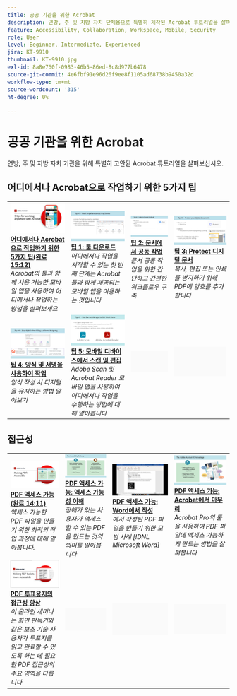 ```yaml
---
title: 공공 기관을 위한 Acrobat
description: 연방, 주 및 지방 자치 단체용으로 특별히 제작된 Acrobat 튜토리얼을 살펴보십시오
feature: Accessibility, Collaboration, Workspace, Mobile, Security
role: User
level: Beginner, Intermediate, Experienced
jira: KT-9910
thumbnail: KT-9910.jpg
exl-id: 8a8e760f-0983-46b5-86ed-8c8d977b6478
source-git-commit: 4e6fbf91e96d26f9ee8f1105ad68738b9450a32d
workflow-type: tm+mt
source-wordcount: '315'
ht-degree: 0%

---
```


# 공공 기관을 위한 Acrobat

연방, 주 및 지방 자치 기관을 위해 특별히 고안된 Acrobat 튜토리얼을 살펴보십시오.

## 어디에서나 Acrobat으로 작업하기 위한 5가지 팁

<table style="table-layout:fixed">
<tr>
  <td>
    <a href="5-tips-for-working-anywhere-with-acrobat-dc-for-government.md">
      <img alt="어디에서나 Acrobat으로 작업하기 위한 5가지 팁(완료 15:12)" src="../../assets/5tipscomplete.png" />
    </a>
    <div>
    <a href="5-tips-for-working-anywhere-with-acrobat-dc-for-government.md"><strong>어디에서나 Acrobat으로 작업하기 위한 5가지 팁(완료 15:12)</strong></a>
    </div>
    <em>Acrobat의 툴과 함께 사용 가능한 모바일 앱을 사용하여 어디에서나 작업하는 방법을 살펴보세요</em>
    <br>
  </td>
  <td>
    <a href="get-your-tools.md">
      <img alt="팁 1: 툴 다운로드" src="../../assets/Tip1.png" />
    </a>
    <div>
    <a href="get-your-tools.md"><strong>팁 1: 툴 다운로드</strong></a>
    </div>
    <em>어디에서나 작업을 시작할 수 있는 첫 번째 단계는 Acrobat 툴과 함께 제공되는 모바일 앱을 이용하는 것입니다</em>
    <br>
  </td>  
  <td>
    <a href="collaborate-on-documents.md">
      <img alt="팁 2: 문서에서 공동 작업" src="../../assets/Tip2.png" />
    </a>
    <div>
    <a href="collaborate-on-documents.md"><strong>팁 2: 문서에서 공동 작업</strong></a>
    </div>
    <em>문서 공동 작업을 위한 간단하고 간편한 워크플로우 구축</em>
    <br>
  </td>
  <td>
    <a href="protect-digital-documents.md">
      <img alt="팁: 3Protect 디지털 문서" src="../../assets/Tip3.png" />
    </a>
    <div>
    <a href="protect-digital-documents.md"><strong>팁 3: Protect 디지털 문서</strong></a>
    </div>
    <em>복사, 편집 또는 인쇄를 방지하기 위해 PDF에 암호를 추가합니다</em>
    <br>
  </td>
</tr>
  <td>
    <a href="work-with-forms-and-signatures.md">
      <img alt="팁 4: 양식 및 서명을 사용하여 작업" src="../../assets/Tip4.png" />
    </a>
    <div>
    <a href="work-with-forms-and-signatures.md"><strong>팁 4: 양식 및 서명을 사용하여 작업</strong></a>
    </div>
    <em>양식 작성 시 디지털을 유지하는 방법 알아보기</em>
    <br>
  </td>
  <td>
    <a href="scan-and-edit-on-mobile.md">
      <img alt="팁 5: 모바일 디바이스에서 스캔 및 편집" src="../../assets/Tip5.png" />
    </a>
    <div>
    <a href="scan-and-edit-on-mobile.md"><strong>팁 5: 모바일 디바이스에서 스캔 및 편집</strong></a>
    </div>
    <em>Adobe Scan 및 Acrobat Reader 모바일 앱을 사용하여 어디에서나 작업을 수행하는 방법에 대해 알아봅니다</em>
    <br>
  </td>
  <td>
   <img alt="스페이서" src="../../assets/Grayspacer.png" />
    <div>
    <br>
  </td>
  <td>
   <img alt="스페이서" src="../../assets/Grayspacer.png" />
    <div>
    <br>
  </td>
</tr>
</table>

## 접근성

<table>
<tr>
  <td>
    <a href="making-pdfs-accessible.md">
      <img alt="PDF 액세스 가능(완료 14:11)" src="../../assets/Accessiblecomplete.png" />
    </a>
    <div>
    <a href="making-pdfs-accessible.md"><strong>PDF 액세스 가능(완료 14:11)</strong></a>
    </div>
    <em>액세스 가능한 PDF 파일을 만들기 위한 최적의 작업 과정에 대해 알아봅니다.</em>
    <br>
  </td>
  <td>
    <a href="understanding-accessibility.md">
      <img alt="PDF 액세스 가능: 액세스 가능성 이해" src="../../assets/Accessibiityunderstanding.png" />
    </a>
    <div>
    <a href="understanding-accessibility.md"><strong>PDF 액세스 가능: 액세스 가능성 이해</strong></a>
    </div>
    <em>장애가 있는 사용자가 액세스할 수 있는 PDF을 만드는 것의 의미를 알아봅니다</em>
    <br>
  </td>  
  <td>
    <a href="collaborate-on-documents.md">
      <img alt="PDF 액세스 가능: Word에서 작성" src="../../assets/Accessibilityword.png" />
    </a>
    <div>
    <a href="collaborate-on-documents.md"><strong>PDF 액세스 가능: Word에서 작성</strong></a>
    </div>
    <em>에서 작성된 PDF 파일을 만들기 위한 모범 사례 [!DNL Microsoft Word]</em>
    <br>
  </td>
   <td>
    <a href="finishing-in-acrobat.md">
      <img alt="PDF 액세스 가능: Acrobat에서 마무리" src="../../assets/Accessibilityacrobat.png" />
    </a>
    <div>
    <a href="finishing-in-acrobat.md"><strong>PDF 액세스 가능: Acrobat에서 마무리</strong></a>
    </div>
    <em>Acrobat Pro의 툴을 사용하여 PDF 파일에 액세스 가능하게 만드는 방법을 살펴봅니다</em>
    <br>
  </td>
</tr>
<tr>
  <td>
    <a href="making-pdf-ballots-accessible.md">
      <img alt="PDF 투표용지의 접근성 향상" src="../../assets/Accessibleballots.png" />
    </a>
    <div>
    <a href="making-pdf-ballots-accessible.md"><strong>PDF 투표용지의 접근성 향상</strong></a>
    </div>
    <em>이 온라인 세미나는 화면 판독기와 같은 보조 기술 사용자가 투표지를 읽고 완료할 수 있도록 하는 데 필요한 PDF 접근성의 주요 영역을 다룹니다</em>
    <br>
  </td>  
  <td>
   <img alt="스페이서" src="../../assets/Grayspacer.png" />
    <div>
    <br>
  </td>
  <td>
   <img alt="스페이서" src="../../assets/Grayspacer.png" />
    <div>
    <br>
  </td>
  <td>
   <img alt="스페이서" src="../../assets/Grayspacer.png" />
    <div>
    <br>
  </td>
</tr>
</table>
